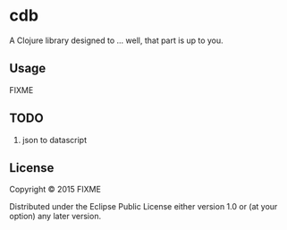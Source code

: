 # cdb

A Clojure library designed to ... well, that part is up to you.

## Usage

FIXME

## TODO
1. json to datascript

## License

Copyright © 2015 FIXME

Distributed under the Eclipse Public License either version 1.0 or (at
your option) any later version.
